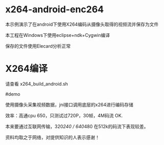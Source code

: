 # x264-android-enc264


本示例演示了在android下使用X264编码从摄像头取得的视频流并保存为文件

本工程在Windows下使用eclipse+ndk+Cygwin编译

保存的文件使用Elecard分析正常


# X264编译

请查看 x264_build_android.sh 


#demo

使用摄像头采集视频数据，jni接口调用底层的x264进行编码存储

效率：高通cpu 650，只测试过720P，30帧，4M码流 OK.

本来要通过互联网传输，320*240 / 640*480  在512k的码流下表现较差。





资料均取之于网络，对提供知识的人表示感谢！
